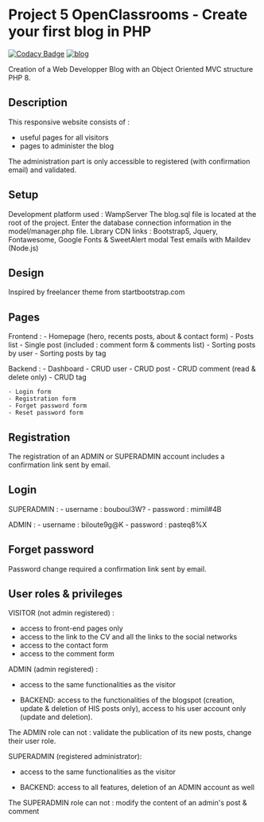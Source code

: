 # Project 5 OpenClassrooms - Create your first blog in PHP

[![Codacy Badge](https://app.codacy.com/project/badge/Grade/8d5431b3fdef4d8a80e5a1ceee24302b)](https://www.codacy.com/gh/aerial978/blog/dashboard?utm_source=github.com&amp;utm_medium=referral&amp;utm_content=aerial978/blog&amp;utm_campaign=Badge_Grade)
[![blog](https://img.shields.io/badge/my_blog-000?style=for-the-badge&logo=ko-fi&logoColor=white)]()

Creation of a Web Developper Blog with an Object Oriented MVC structure PHP 8.



## Description

This responsive website consists of :

- useful pages for all visitors
- pages to administer the blog

The administration part is only accessible to registered (with confirmation email) and
validated.

## Setup

Development platform used : WampServer
The blog.sql file is located at the root of the project.
Enter the database connection information in the model/manager.php file.
Library CDN links : Bootstrap5, Jquery, Fontawesome, Google Fonts & SweetAlert modal
Test emails with Maildev (Node.js)

## Design

Inspired by freelancer theme from startbootstrap.com

## Pages

Frontend :
    - Homepage (hero, recents posts, about & contact form)
    - Posts list
    - Single post (included : comment form & comments list)
    - Sorting posts by user
    - Sorting posts by tag

Backend :
    - Dashboard
    - CRUD user
    - CRUD post
    - CRUD comment (read & delete only)
    - CRUD tag

    - Login form
    - Registration form
    - Forget password form
    - Reset password form

## Registration

The registration of an ADMIN or SUPERADMIN account includes a confirmation link sent by email.

## Login

SUPERADMIN :
    - username : bouboul3W?
    - password : mimil#4B

ADMIN : 
    - username : biloute9g@K
    - password : pasteq8%X

## Forget password

Password change required a confirmation link sent by email.

## User roles & privileges

VISITOR (not admin registered) : 

- access to front-end pages only
- access to the link to the CV and all the links to the social networks
- access to the contact form
- access to the comment form 

ADMIN (admin registered) :

- access to the same functionalities as the visitor

- BACKEND:
access to the functionalities of the blogspot (creation, update & deletion of HIS posts only),
access to his user account only (update and deletion).

The ADMIN role can not :
validate the publication of its new posts,
change their user role.

SUPERADMIN (registered administrator):

- access to the same functionalities as the visitor

- BACKEND:
access to all features, deletion of an ADMIN account as well

The SUPERADMIN role can not :
modify the content of an admin's post & comment






